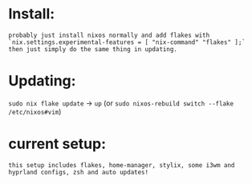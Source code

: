 # Install:
    probably just install nixos normally and add flakes with 
    `nix.settings.experimental-features = [ "nix-command" "flakes" ];`
    then just simply do the same thing in updating.

# Updating:
`sudo nix flake update` -> `up` (or `sudo nixos-rebuild switch --flake /etc/nixos#vim`)

# current setup:
    this setup includes flakes, home-manager, stylix, some i3wm and hyprland configs, zsh and auto updates!

